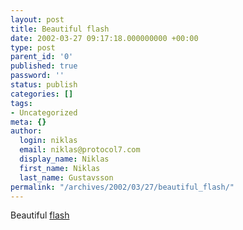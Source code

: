 ```yaml
---
layout: post
title: Beautiful flash
date: 2002-03-27 09:17:18.000000000 +00:00
type: post
parent_id: '0'
published: true
password: ''
status: publish
categories: []
tags:
- Uncategorized
meta: {}
author:
  login: niklas
  email: niklas@protocol7.com
  display_name: Niklas
  first_name: Niklas
  last_name: Gustavsson
permalink: "/archives/2002/03/27/beautiful_flash/"
---
```

Beautiful [flash](http://www.unclickable.com/lab/monamx.html)


